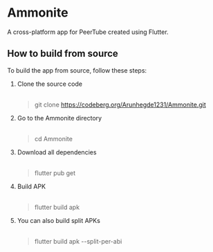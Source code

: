 # Ammonite

<p>A cross-platform app for PeerTube created using Flutter.</p>

## How to build from source

<p>To build the app from source, follow these steps:</p>
<ol> 
<li>Clone the source code <br> <br>

> git clone https://codeberg.org/Arunhegde1231/Ammonite.git

</li>
<li>Go to the Ammonite directory <br> <br>

> cd Ammonite</li>
<li>Download all dependencies <br><br>

 > flutter pub get</li>
<li>Build APK <br><br>

 > flutter build apk</li>
<li>You can also build split APKs <br><br>

 > flutter build apk --split-per-abi</li>
</ol>
